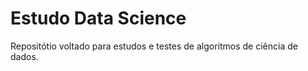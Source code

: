 # Estudo Data Science
 Repositótio voltado para estudos e testes de algoritmos de ciência de dados.
